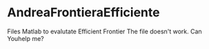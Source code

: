 # AndreaFrontieraEfficiente
Files Matlab to evalutate Efficient Frontier
The file doesn't work. Can Youhelp me?
